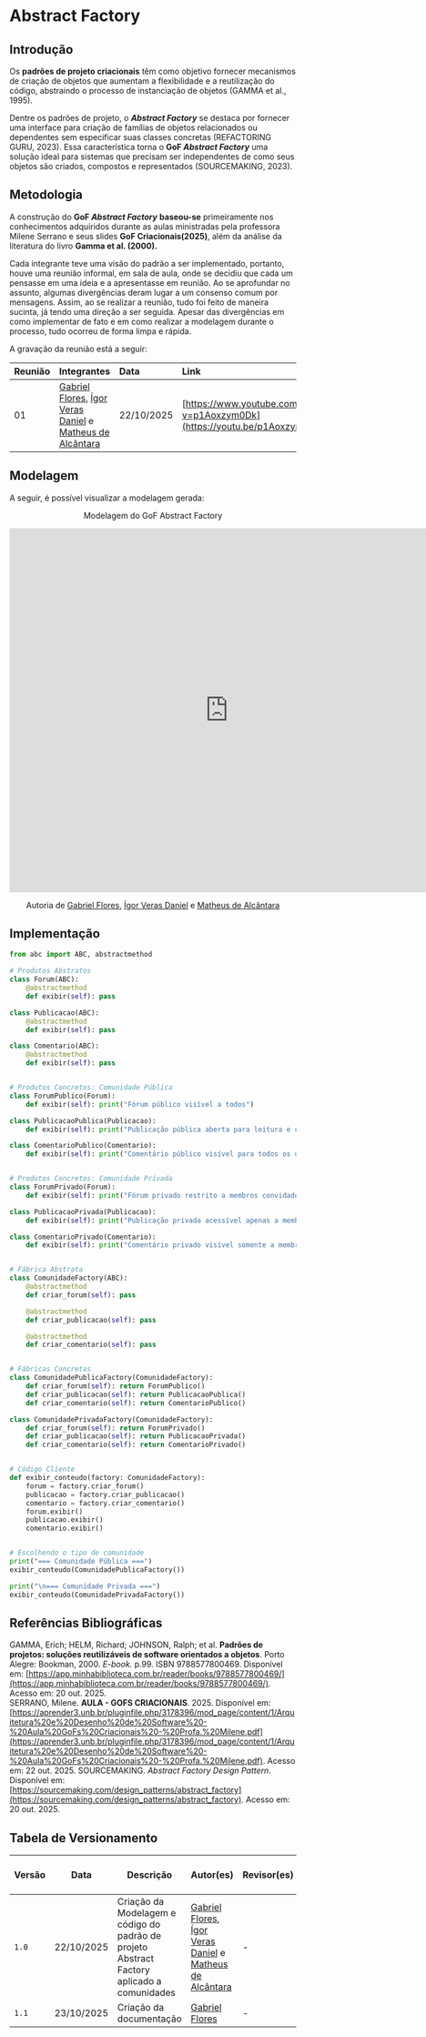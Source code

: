 # Abstract Factory

## Introdução

Os **padrões de projeto criacionais** têm como objetivo fornecer mecanismos de criação de objetos que aumentam a flexibilidade e a reutilização do código, abstraindo o processo de instanciação de objetos (GAMMA et al., 1995).

Dentre os padrões de projeto, o ***Abstract Factory*** se destaca por fornecer uma interface para criação de famílias de objetos relacionados ou dependentes sem especificar suas classes concretas (REFACTORING GURU, 2023). Essa característica torna o **GoF *Abstract Factory*** uma solução ideal para sistemas que precisam ser independentes de como seus objetos são criados, compostos e representados (SOURCEMAKING, 2023).

## Metodologia

A construção do **GoF *Abstract Factory*** **baseou-se** primeiramente nos conhecimentos adquiridos durante as aulas ministradas pela professora Milene Serrano e seus slides **GoF Criacionais(2025)**, além da análise da literatura do livro **Gamma et al. (2000).**

Cada integrante teve uma visão do padrão a ser implementado, portanto, houve uma reunião informal, em sala de aula, onde se decidiu que cada um pensasse em uma ideia e a apresentasse em reunião. Ao se aprofundar no assunto, algumas divergências deram lugar a um consenso comum por mensagens. Assim, ao se realizar a reunião, tudo foi feito de maneira sucinta, já tendo uma direção a ser seguida. Apesar das divergências em como implementar de fato e em como realizar a modelagem durante o processo, tudo ocorreu de forma limpa e rápida.

 A gravação da reunião está a seguir: 

| Reunião | Integrantes | Data | Link |
| :---- | :---- | :---- | :---- |
| 01 | [Gabriel Flores](https://github.com/Gabrielfcoelho), [Ígor Veras Daniel](https://github.com/igorvdaniel) e [Matheus de Alcântara](https://github.com/matheusdealcantara) | 22/10/2025 | [https://www.youtube.com/watch?v=p1Aoxzym0Dk](https://youtu.be/p1Aoxzym0Dk) |



## Modelagem

A seguir, é possível visualizar a modelagem gerada:
<p align="center">Modelagem do GoF Abstract Factory</p>

<iframe width="768" height="640" src="https://miro.com/app/live-embed/uXjVJ1he4VE=/?focusWidget=3458764632024456495&embedMode=view_only_without_ui&embedId=88483689390" frameborder="0" scrolling="no" allow="fullscreen; clipboard-read; clipboard-write" allowfullscreen></iframe>

<p align = "center">Autoria de <a href="https://github.com/Gabrielfcoelho">Gabriel Flores</a>, <a href="https://github.com/igorvdaniel">Ígor Veras Daniel</a> e <a href="https://github.com/matheusdealcantara">Matheus de Alcântara</a> </p>

## Implementação

```python
from abc import ABC, abstractmethod

# Produtos Abstratos
class Forum(ABC):
    @abstractmethod
    def exibir(self): pass

class Publicacao(ABC):
    @abstractmethod
    def exibir(self): pass

class Comentario(ABC):
    @abstractmethod
    def exibir(self): pass


# Produtos Concretos: Comunidade Pública
class ForumPublico(Forum):
    def exibir(self): print("Fórum público visível a todos")

class PublicacaoPublica(Publicacao):
    def exibir(self): print("Publicação pública aberta para leitura e comentários")

class ComentarioPublico(Comentario):
    def exibir(self): print("Comentário público visível para todos os usuários")


# Produtos Concretos: Comunidade Privada
class ForumPrivado(Forum):
    def exibir(self): print("Fórum privado restrito a membros convidados")

class PublicacaoPrivada(Publicacao):
    def exibir(self): print("Publicação privada acessível apenas a membros")

class ComentarioPrivado(Comentario):
    def exibir(self): print("Comentário privado visível somente a membros do grupo")


# Fábrica Abstrata
class ComunidadeFactory(ABC):
    @abstractmethod
    def criar_forum(self): pass

    @abstractmethod
    def criar_publicacao(self): pass

    @abstractmethod
    def criar_comentario(self): pass


# Fábricas Concretas
class ComunidadePublicaFactory(ComunidadeFactory):
    def criar_forum(self): return ForumPublico()
    def criar_publicacao(self): return PublicacaoPublica()
    def criar_comentario(self): return ComentarioPublico()

class ComunidadePrivadaFactory(ComunidadeFactory):
    def criar_forum(self): return ForumPrivado()
    def criar_publicacao(self): return PublicacaoPrivada()
    def criar_comentario(self): return ComentarioPrivado()


# Código Cliente
def exibir_conteudo(factory: ComunidadeFactory):
    forum = factory.criar_forum()
    publicacao = factory.criar_publicacao()
    comentario = factory.criar_comentario()
    forum.exibir()
    publicacao.exibir()
    comentario.exibir()


# Escolhendo o tipo de comunidade
print("=== Comunidade Pública ===")
exibir_conteudo(ComunidadePublicaFactory())

print("\n=== Comunidade Privada ===")
exibir_conteudo(ComunidadePrivadaFactory())

```

## Referências Bibliográficas

GAMMA, Erich; HELM, Richard; JOHNSON, Ralph; et al. **Padrões de projetos: soluções reutilizáveis de software orientados a objetos**. Porto Alegre: Bookman, 2000\. *E-book.* p.99. ISBN 9788577800469\. Disponível em: [https://app.minhabiblioteca.com.br/reader/books/9788577800469/](https://app.minhabiblioteca.com.br/reader/books/9788577800469/). Acesso em: 20 out. 2025\.  
SERRANO, Milene. **AULA \- GOFS CRIACIONAIS**. 2025\. Disponível em: [https://aprender3.unb.br/pluginfile.php/3178396/mod_page/content/1/Arquitetura%20e%20Desenho%20de%20Software%20-%20Aula%20GoFs%20Criacionais%20-%20Profa.%20Milene.pdf](https://aprender3.unb.br/pluginfile.php/3178396/mod_page/content/1/Arquitetura%20e%20Desenho%20de%20Software%20-%20Aula%20GoFs%20Criacionais%20-%20Profa.%20Milene.pdf). Acesso em: 22 out. 2025.
SOURCEMAKING. *Abstract Factory Design Pattern*. Disponível em: [https://sourcemaking.com/design_patterns/abstract_factory](https://sourcemaking.com/design_patterns/abstract_factory). Acesso em: 20 out. 2025\.  

  

## Tabela de Versionamento

| Versão | Data       | Descrição                                        | Autor(es)           | Revisor(es)         | Comentário do revisor | Data da revisão |
|--------|------------|--------------------------------------------------|---------------------|---------------------|----------------------|-----------|
| `1.0` | 22/10/2025  | Criação da Modelagem e código do padrão de projeto Abstract Factory aplicado a comunidades | [Gabriel Flores](https://github.com/Gabrielfcoelho), [Ígor Veras Daniel](https://github.com/igorvdaniel) e [Matheus de Alcântara](https://github.com/matheusdealcantara) | - | - | - |
| `1.1` | 23/10/2025  | Criação da documentação|  [Gabriel Flores](https://github.com/Gabrielfcoelho)| - | - | - |
